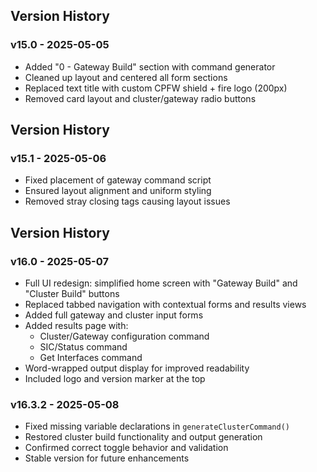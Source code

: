 ## Version History

### v15.0 - 2025-05-05
- Added "0 - Gateway Build" section with command generator
- Cleaned up layout and centered all form sections
- Replaced text title with custom CPFW shield + fire logo (200px)
- Removed card layout and cluster/gateway radio buttons

## Version History

### v15.1 - 2025-05-06
- Fixed placement of gateway command script
- Ensured layout alignment and uniform styling
- Removed stray closing tags causing layout issues

## Version History

### v16.0 - 2025-05-07
- Full UI redesign: simplified home screen with "Gateway Build" and "Cluster Build" buttons
- Replaced tabbed navigation with contextual forms and results views
- Added full gateway and cluster input forms
- Added results page with:
  - Cluster/Gateway configuration command
  - SIC/Status command
  - Get Interfaces command
- Word-wrapped output display for improved readability
- Included logo and version marker at the top

### v16.3.2 - 2025-05-08
- Fixed missing variable declarations in `generateClusterCommand()`
- Restored cluster build functionality and output generation
- Confirmed correct toggle behavior and validation
- Stable version for future enhancements
